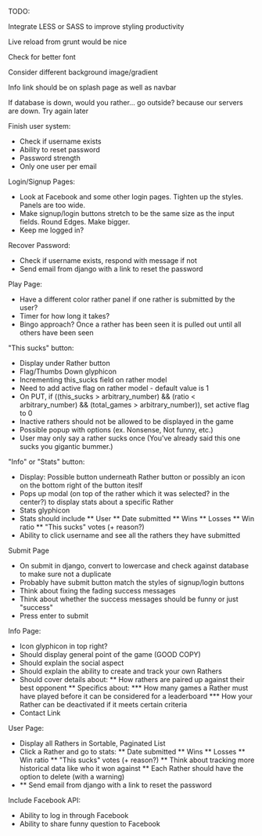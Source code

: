 TODO:

Integrate LESS or SASS to improve styling productivity

Live reload from grunt would be nice

Check for better font

Consider different background image/gradient

Info link should be on splash page as well as navbar

If database is down, would you rather... go outside? because our servers are down. Try again later

Finish user system:
* Check if username exists
* Ability to reset password
* Password strength
* Only one user per email

Login/Signup Pages:
* Look at Facebook and some other login pages. Tighten up the styles. Panels are too wide.
* Make signup/login buttons stretch to be the same size as the input fields. Round Edges. Make bigger.
* Keep me logged in?

Recover Password:
* Check if username exists, respond with message if not
* Send email from django with a link to reset the password

Play Page:
* Have a different color rather panel if one rather is submitted by the user?
* Timer for how long it takes?
* Bingo approach? Once a rather has been seen it is pulled out until all others have been seen

"This sucks" button:
* Display under Rather button
* Flag/Thumbs Down glyphicon
* Incrementing this_sucks field on rather model
* Need to add active flag on rather model - default value is 1
* On PUT, if ((this_sucks > arbitrary_number) && (ratio < arbitrary_number) && (total_games > arbitrary_number)), set active flag to 0
* Inactive rathers should not be allowed to be displayed in the game
* Possible popup with options (ex. Nonsense, Not funny, etc.)
* User may only say a rather sucks once (You've already said this one sucks you gigantic bummer.)

"Info" or "Stats" button:
* Display: Possible button underneath Rather button or possibly an icon on the bottom right of the button iteslf
* Pops up modal (on top of the rather which it was selected? in the center?) to display stats about a specific Rather
* Stats glyphicon
* Stats should include
** User
** Date submitted
** Wins
** Losses
** Win ratio
** "This sucks" votes (+ reason?)
* Ability to click username and see all the rathers they have submitted

Submit Page
* On submit in django, convert to lowercase and check against database to make sure not a duplicate
* Probably have submit button match the styles of signup/login buttons
* Think about fixing the fading success messages
* Think about whether the success messages should be funny or just "success"
* Press enter to submit

Info Page:
* Icon glyphicon in top right?
* Should display general point of the game (GOOD COPY)
* Should explain the social aspect
* Should explain the ability to create and track your own Rathers
* Should cover details about:
** How rathers are paired up against their best opponent
** Specifics about:
*** How many games a Rather must have played before it can be considered for a leaderboard
*** How your Rather can be deactivated if it meets certain criteria
* Contact Link

User Page:
* Display all Rathers in Sortable, Paginated List
* Click a Rather and go to stats:
** Date submitted
** Wins
** Losses
** Win ratio
** "This sucks" votes (+ reason?)
** Think about tracking more historical data like who it won against
** Each Rather should have the option to delete (with a warning)
* ** Send email from django with a link to reset the password

Include Facebook API:
* Ability to log in through Facebook
* Ability to share funny question to Facebook
